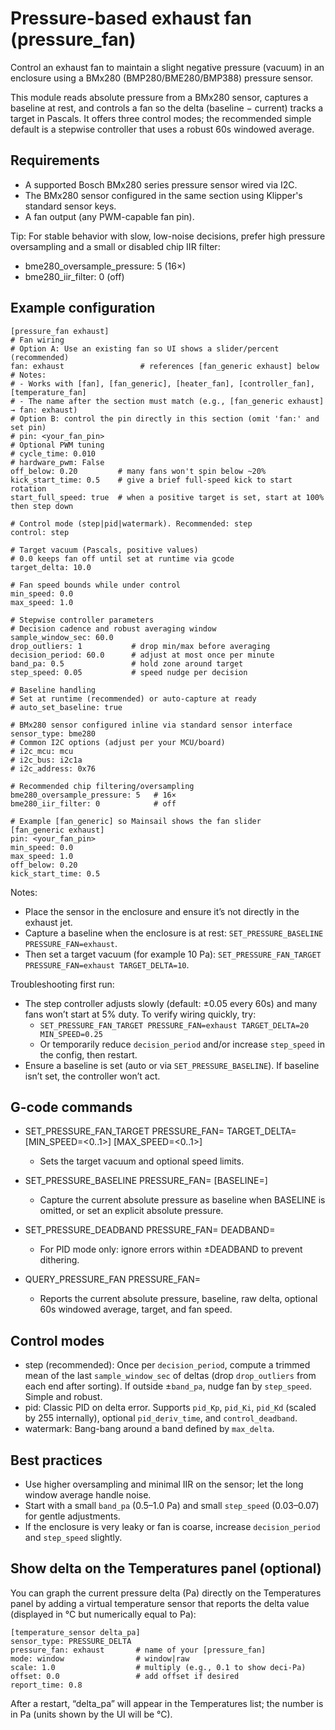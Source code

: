 # Pressure-based exhaust fan (pressure_fan)

Control an exhaust fan to maintain a slight negative pressure (vacuum) in an enclosure using a BMx280 (BMP280/BME280/BMP388) pressure sensor.

This module reads absolute pressure from a BMx280 sensor, captures a baseline at rest, and controls a fan so the delta (baseline − current) tracks a target in Pascals. It offers three control modes; the recommended simple default is a stepwise controller that uses a robust 60s windowed average.

## Requirements
- A supported Bosch BMx280 series pressure sensor wired via I2C.
- The BMx280 sensor configured in the same section using Klipper's standard sensor keys.
- A fan output (any PWM-capable fan pin).

Tip: For stable behavior with slow, low-noise decisions, prefer high pressure oversampling and a small or disabled chip IIR filter:
- bme280_oversample_pressure: 5  (16×)
- bme280_iir_filter: 0            (off)

## Example configuration

```
[pressure_fan exhaust]
# Fan wiring
# Option A: Use an existing fan so UI shows a slider/percent (recommended)
fan: exhaust                 # references [fan_generic exhaust] below
# Notes:
# - Works with [fan], [fan_generic], [heater_fan], [controller_fan], [temperature_fan]
# - The name after the section must match (e.g., [fan_generic exhaust] → fan: exhaust)
# Option B: control the pin directly in this section (omit 'fan:' and set pin)
# pin: <your_fan_pin>
# Optional PWM tuning
# cycle_time: 0.010
# hardware_pwm: False
off_below: 0.20         # many fans won't spin below ~20%
kick_start_time: 0.5    # give a brief full-speed kick to start rotation
start_full_speed: true  # when a positive target is set, start at 100% then step down

# Control mode (step|pid|watermark). Recommended: step
control: step

# Target vacuum (Pascals, positive values)
# 0.0 keeps fan off until set at runtime via gcode
target_delta: 10.0

# Fan speed bounds while under control
min_speed: 0.0
max_speed: 1.0

# Stepwise controller parameters
# Decision cadence and robust averaging window
sample_window_sec: 60.0
drop_outliers: 1           # drop min/max before averaging
decision_period: 60.0      # adjust at most once per minute
band_pa: 0.5               # hold zone around target
step_speed: 0.05           # speed nudge per decision

# Baseline handling
# Set at runtime (recommended) or auto-capture at ready
# auto_set_baseline: true

# BMx280 sensor configured inline via standard sensor interface
sensor_type: bme280
# Common I2C options (adjust per your MCU/board)
# i2c_mcu: mcu
# i2c_bus: i2c1a
# i2c_address: 0x76

# Recommended chip filtering/oversampling
bme280_oversample_pressure: 5   # 16×
bme280_iir_filter: 0            # off

# Example [fan_generic] so Mainsail shows the fan slider
[fan_generic exhaust]
pin: <your_fan_pin>
min_speed: 0.0
max_speed: 1.0
off_below: 0.20
kick_start_time: 0.5
```

Notes:
- Place the sensor in the enclosure and ensure it’s not directly in the exhaust jet.
- Capture a baseline when the enclosure is at rest: `SET_PRESSURE_BASELINE PRESSURE_FAN=exhaust`.
- Then set a target vacuum (for example 10 Pa): `SET_PRESSURE_FAN_TARGET PRESSURE_FAN=exhaust TARGET_DELTA=10`.

Troubleshooting first run:
- The step controller adjusts slowly (default: ±0.05 every 60s) and many fans won’t start at 5% duty. To verify wiring quickly, try:
  - `SET_PRESSURE_FAN_TARGET PRESSURE_FAN=exhaust TARGET_DELTA=20 MIN_SPEED=0.25`
  - Or temporarily reduce `decision_period` and/or increase `step_speed` in the config, then restart.
- Ensure a baseline is set (auto or via `SET_PRESSURE_BASELINE`). If baseline isn’t set, the controller won’t act.

## G-code commands

- SET_PRESSURE_FAN_TARGET PRESSURE_FAN=<name> TARGET_DELTA=<Pa> [MIN_SPEED=<0..1>] [MAX_SPEED=<0..1>]
  - Sets the target vacuum and optional speed limits.

- SET_PRESSURE_BASELINE PRESSURE_FAN=<name> [BASELINE=<Pa>]
  - Capture the current absolute pressure as baseline when BASELINE is omitted, or set an explicit absolute pressure.

- SET_PRESSURE_DEADBAND PRESSURE_FAN=<name> DEADBAND=<Pa>
  - For PID mode only: ignore errors within ±DEADBAND to prevent dithering.

- QUERY_PRESSURE_FAN PRESSURE_FAN=<name>
  - Reports the current absolute pressure, baseline, raw delta, optional 60s windowed average, target, and fan speed.

## Control modes

- step (recommended): Once per `decision_period`, compute a trimmed mean of the last `sample_window_sec` of deltas (drop `drop_outliers` from each end after sorting). If outside ±`band_pa`, nudge fan by `step_speed`. Simple and robust.
- pid: Classic PID on delta error. Supports `pid_Kp`, `pid_Ki`, `pid_Kd` (scaled by 255 internally), optional `pid_deriv_time`, and `control_deadband`.
- watermark: Bang-bang around a band defined by `max_delta`.

## Best practices
- Use higher oversampling and minimal IIR on the sensor; let the long window average handle noise.
- Start with a small `band_pa` (0.5–1.0 Pa) and small `step_speed` (0.03–0.07) for gentle adjustments.
- If the enclosure is very leaky or fan is coarse, increase `decision_period` and `step_speed` slightly.

## Show delta on the Temperatures panel (optional)

You can graph the current pressure delta (Pa) directly on the Temperatures panel by adding a virtual temperature sensor that reports the delta value (displayed in °C but numerically equal to Pa):

```
[temperature_sensor delta_pa]
sensor_type: PRESSURE_DELTA
pressure_fan: exhaust       # name of your [pressure_fan]
mode: window                # window|raw
scale: 1.0                  # multiply (e.g., 0.1 to show deci-Pa)
offset: 0.0                 # add offset if desired
report_time: 0.8
```

After a restart, “delta_pa” will appear in the Temperatures list; the number is in Pa (units shown by the UI will be °C).

